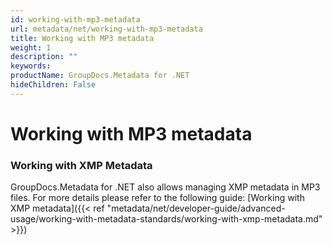 ```yaml
---
id: working-with-mp3-metadata
url: metadata/net/working-with-mp3-metadata
title: Working with MP3 metadata
weight: 1
description: ""
keywords: 
productName: GroupDocs.Metadata for .NET
hideChildren: False
---
```

# Working with MP3 metadata

### Working with XMP Metadata

GroupDocs.Metadata for .NET also allows managing XMP metadata in MP3 files. For more details please refer to the following guide: [Working with XMP metadata]({{< ref "metadata/net/developer-guide/advanced-usage/working-with-metadata-standards/working-with-xmp-metadata.md" >}})
